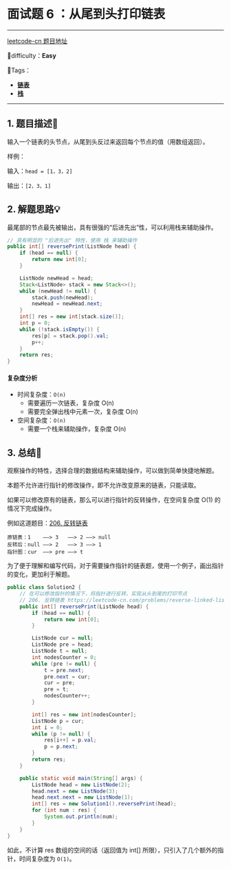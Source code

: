 # 面试题 6 ：从尾到头打印链表

---

[leetcode-cn 题目地址]( https://leetcode-cn.com/problems/cong-wei-dao-tou-da-yin-lian-biao-lcof/ )

📗difficulty：**Easy** 

🎯Tags：

+ **[链表](https://leetcode-cn.com/tag/linked-list/)**
+ **[栈](https://leetcode-cn.com/tag/stack/)** 
---

## 1. 题目描述📃

输入一个链表的头节点，从尾到头反过来返回每个节点的值（用数组返回）。 

样例：

输入：`head = [1，3，2]`

输出：`[2，3，1]`



## 2. 解题思路💡

最尾部的节点最先被输出，具有很强的“后进先出”性，可以利用栈来辅助操作。

```java
// 具有明显的 "后进先出" 特性，使用 栈 来辅助操作
public int[] reversePrint(ListNode head) {
    if (head == null) {
        return new int[0];
    }

    ListNode newHead = head;
    Stack<ListNode> stack = new Stack<>();
    while (newHead != null) {
        stack.push(newHead);
        newHead = newHead.next;
    }
    int[] res = new int[stack.size()];
    int p = 0;
    while (!stack.isEmpty()) {
        res[p] = stack.pop().val;
        p++;
    }
    return res;
}
```

#### 复杂度分析

+ 时间复杂度：`O(n)`
    + 需要遍历一次链表，复杂度 O(n)
    + 需要完全弹出栈中元素一次，复杂度 O(n)
+ 空间复杂度：`O(n)`
    + 需要一个栈来辅助操作，复杂度 O(n)

## 3. 总结🎯

观察操作的特性，选择合理的数据结构来辅助操作，可以做到简单快捷地解题。

本题不允许进行指针的修改操作，即不允许改变原来的链表，只能读取。

如果可以修改原有的链表，那么可以进行指针的反转操作，在空间复杂度 O(1) 的情况下完成操作。

例如这道题目：[206. 反转链表](https://leetcode-cn.com/problems/reverse-linked-list/)

```
原链表：1    ——> 3   ——> 2 ——> null
反转后：null ——> 2   ——> 3 ——> 1
指针图：cur  ——> pre ——> t
```

为了便于理解和编写代码，对于需要操作指针的链表题，使用一个例子，画出指针的变化，更加利于解题。

```java
public class Solution2 {
    // 在可以修改指针的情况下，将指针进行反转，实现从头到尾的打印节点
    // 206. 反转链表 https://leetcode-cn.com/problems/reverse-linked-list/
    public int[] reversePrint(ListNode head) {
        if (head == null) {
            return new int[0];
        }

        ListNode cur = null;
        ListNode pre = head;
        ListNode t = null;
        int nodesCounter = 0;
        while (pre != null) {
            t = pre.next;
            pre.next = cur;
            cur = pre;
            pre = t;
            nodesCounter++;
        }

        int[] res = new int[nodesCounter];
        ListNode p = cur;
        int i = 0;
        while (p != null) {
            res[i++] = p.val;
            p = p.next;
        }
        return res;
    }

    public static void main(String[] args) {
        ListNode head = new ListNode(2);
        head.next = new ListNode(3);
        head.next.next = new ListNode(1);
        int[] res = new Solution1().reversePrint(head);
        for (int num : res) {
            System.out.println(num);
        }
    }
}
```

如此，不计算 res 数组的空间的话（返回值为 int[] 所限），只引入了几个额外的指针，时间复杂度为 `O(1)`。